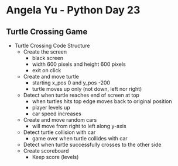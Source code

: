 # Angela Yu - Python Day 23
## Turtle Crossing Game

- Turtle Crossing Code Structure
  - Create the screen
    - black screen
    - width 600 pixels and height 600 pixels
    - exit on click
  - Create and move turtle
    - starting x_pos 0 and y_pos -200
    - turtle moves up only (not down, left nor right)
  - Detect when turtle reaches end of screen at top
    - when turtles hits top edge moves back to original position
    - player levels up
    - car speed increases
  - Create and move random cars
    - will move from right to left along y-axis
  - Detect turtle collision with car
    - game over when turtle collides with car
  - Detect when turtle successfully crosses to the other side
  - Create scoreboard
    - Keep score (levels)